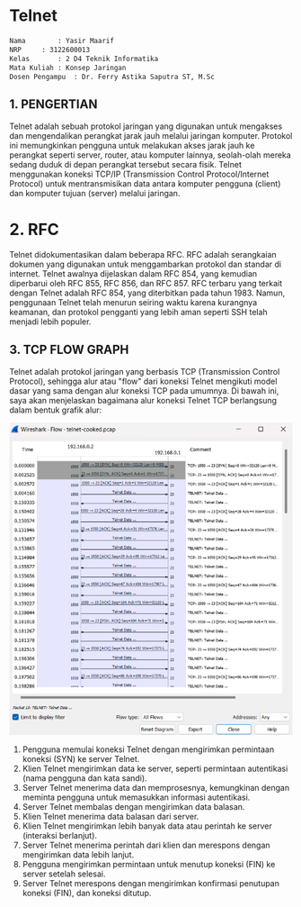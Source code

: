 # Telnet

    Nama		: Yasir Maarif
    NRP		: 3122600013
    Kelas		: 2 D4 Teknik Informatika
    Mata Kuliah	: Konsep Jaringan
    Dosen Pengampu	: Dr. Ferry Astika Saputra ST, M.Sc

## 1. PENGERTIAN

Telnet adalah sebuah protokol jaringan yang digunakan untuk mengakses dan mengendalikan perangkat jarak jauh melalui jaringan komputer. Protokol ini memungkinkan pengguna untuk melakukan akses jarak jauh ke perangkat seperti server, router, atau komputer lainnya, seolah-olah mereka sedang duduk di depan perangkat tersebut secara fisik. Telnet menggunakan koneksi TCP/IP (Transmission Control Protocol/Internet Protocol) untuk mentransmisikan data antara komputer pengguna (client) dan komputer tujuan (server) melalui jaringan.

# 2. RFC

Telnet didokumentasikan dalam beberapa RFC. RFC adalah serangkaian dokumen yang digunakan untuk menggambarkan protokol dan standar di internet. Telnet awalnya dijelaskan dalam RFC 854, yang kemudian diperbarui oleh RFC 855, RFC 856, dan RFC 857. RFC terbaru yang terkait dengan Telnet adalah RFC 854, yang diterbitkan pada tahun 1983. Namun, penggunaan Telnet telah menurun seiring waktu karena kurangnya keamanan, dan protokol pengganti yang lebih aman seperti SSH telah menjadi lebih populer.

## 3. TCP FLOW GRAPH

Telnet adalah protokol jaringan yang berbasis TCP (Transmission Control Protocol), sehingga alur atau "flow" dari koneksi Telnet mengikuti model dasar yang sama dengan alur koneksi TCP pada umumnya. Di bawah ini, saya akan menjelaskan bagaimana alur koneksi Telnet TCP berlangsung dalam bentuk grafik alur:

<div align="center">
    <img src="./assets/telnet-fg.png">
</div>

1. Pengguna memulai koneksi Telnet dengan mengirimkan permintaan koneksi (SYN) ke server Telnet.
2. Klien Telnet mengirimkan data ke server, seperti permintaan autentikasi (nama pengguna dan kata sandi).
3. Server Telnet menerima data dan memprosesnya, kemungkinan dengan meminta pengguna untuk memasukkan informasi autentikasi.
4. Server Telnet membalas dengan mengirimkan data balasan.
5. Klien Telnet menerima data balasan dari server.
6. Klien Telnet mengirimkan lebih banyak data atau perintah ke server (interaksi berlanjut).
7. Server Telnet menerima perintah dari klien dan merespons dengan mengirimkan data lebih lanjut.
8. Pengguna mengirimkan permintaan untuk menutup koneksi (FIN) ke server setelah selesai.
9. Server Telnet merespons dengan mengirimkan konfirmasi penutupan koneksi (FIN), dan koneksi ditutup.
